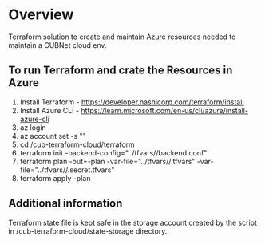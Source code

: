 # Overview

Terraform solution to create and maintain Azure resources needed to maintain a CUBNet cloud env.

## To run Terraform and crate the Resources in Azure

1. Install Terraform - https://developer.hashicorp.com/terraform/install
2. Install Azure CLI - https://learn.microsoft.com/en-us/cli/azure/install-azure-cli
3. az login
4. az account set -s "<your-subscription-id>"
5. cd /cub-terraform-cloud/terraform
5. terraform init -backend-config="../tfvars/<your-env>/backend.conf"
6. terraform plan -out=<your-env>-plan -var-file="../tfvars/<your-env>/<your-env>.tfvars" -var-file="../tfvars/<your-env>/<your-env>.secret.tfvars"
7. terraform apply <your-env>-plan

## Additional information 

Terraform state file is kept safe in the storage account created by the script in /cub-terraform-cloud/state-storage directory.